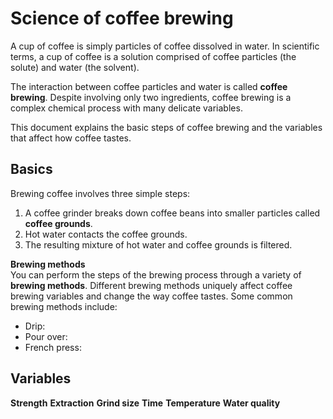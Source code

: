 # Science of coffee brewing 

A cup of coffee is simply particles of coffee dissolved in water. In scientific terms, a cup of coffee is a solution comprised of coffee particles (the solute) and water (the solvent).

The interaction between coffee particles and water is called **coffee brewing**. Despite involving only two ingredients, coffee brewing is a complex chemical process with many delicate variables.

This document explains the basic steps of coffee brewing and the variables that affect how coffee tastes. 

## Basics     
Brewing coffee involves three simple steps: 
1. A coffee grinder breaks down coffee beans into smaller particles called **coffee grounds**. 
2. Hot water contacts the coffee grounds. 
3. The resulting mixture of hot water and coffee grounds is filtered. 

**Brewing methods**<br> 
You can perform the steps of the brewing process through a variety of **brewing methods**. Different brewing methods uniquely affect coffee brewing variables and change the way coffee tastes. Some common brewing methods include: 
- Drip:
- Pour over:
- French press:

## Variables 
**Strength** 
**Extraction** 
**Grind size** 
**Time** 
**Temperature** 
**Water quality** 
